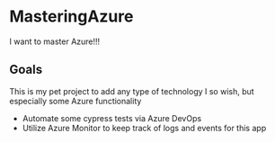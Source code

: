 # MasteringAzure
I want to master Azure!!!

## Goals
This is my pet project to add any type of technology I so wish, but especially some Azure functionality

- Automate some cypress tests via Azure DevOps
- Utilize Azure Monitor to keep track of logs and events for this app
